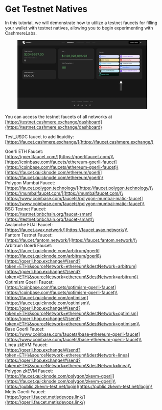 # Get Testnet Natives

In this tutorial, we will demonstrate how to utilize a testnet faucets for filling your wallet with testnet natives, allowing you to begin experimenting with CashmereLabs.

<figure><img src="../.gitbook/assets/faucet11.png" alt=""><figcaption></figcaption></figure>

You can access the testnet faucets of all networks at [https://testnet.cashmere.exchange/dashboard](https://testnet.cashmere.exchange/dashboard)

Test\_USDC faucet to add liquidity:\
[https://faucet.cashmere.exchange/](https://faucet.cashmere.exchange/)

Goerli ETH Faucet:\
[https://goerlifaucet.com/](https://goerlifaucet.com/)\
[https://coinbase.com/faucets/ethereum-goerli-faucet](https://coinbase.com/faucets/ethereum-goerli-faucet)\
[https://faucet.quicknode.com/ethereum/goerli](https://faucet.quicknode.com/ethereum/goerli)\
\
Polygon Mumbai Faucet:\
[https://faucet.polygon.technology/](https://faucet.polygon.technology/)\
[https://mumbaifaucet.com/](https://mumbaifaucet.com/)\
[https://www.coinbase.com/faucets/polygon-mumbai-matic-faucet](https://www.coinbase.com/faucets/polygon-mumbai-matic-faucet)\
\
BSC Testnet Faucet:\
[https://testnet.bnbchain.org/faucet-smart](https://testnet.bnbchain.org/faucet-smart)\
\
Avalanche FUJI Faucet:\
[https://faucet.avax.network/](https://faucet.avax.network/)\
\
Fantom Testnet Faucet:\
[https://faucet.fantom.network/](https://faucet.fantom.network/)\
\
Arbitrum Goerli Faucet:\
[https://faucet.quicknode.com/arbitrum/goerli](https://faucet.quicknode.com/arbitrum/goerli)\
[https://goerli.hop.exchange/#/send?token=ETH\&sourceNetwork=ethereum\&destNetwork=arbitrum](https://goerli.hop.exchange/#/send?token=ETH\&sourceNetwork=ethereum\&destNetwork=arbitrum)\
\
Optimism Goerli Faucet:\
[https://coinbase.com/faucets/optimism-goerli-faucet](https://coinbase.com/faucets/optimism-goerli-faucet)\
[https://faucet.quicknode.com/optimism](https://faucet.quicknode.com/optimism)\
[https://goerli.hop.exchange/#/send?token=ETH\&sourceNetwork=ethereum\&destNetwork=optimism](https://goerli.hop.exchange/#/send?token=ETH\&sourceNetwork=ethereum\&destNetwork=optimism)\
\
Base Goerli Faucet:\
[https://www.coinbase.com/faucets/base-ethereum-goerli-faucet](https://www.coinbase.com/faucets/base-ethereum-goerli-faucet)\
\
Linea zkEVM Faucet:\
[https://goerli.hop.exchange/#/send?token=ETH\&sourceNetwork=ethereum\&destNetwork=linea](https://goerli.hop.exchange/#/send?token=ETH\&sourceNetwork=ethereum\&destNetwork=linea)\
\
Polygon zkEVM Faucet:\
[https://faucet.quicknode.com/polygon/zkevm-goerli](https://faucet.quicknode.com/polygon/zkevm-goerli)\
[https://public.zkevm-test.net/login](https://public.zkevm-test.net/login)\
\
Metis Goerli Faucet:\
[https://goerli.faucet.metisdevops.link/](https://goerli.faucet.metisdevops.link/)
